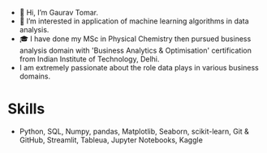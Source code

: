 - 👋 Hi, I’m Gaurav Tomar.
- 👀 I’m interested in application of machine learning algorithms in data analysis.
- 🎓 I have done my MSc in Physical Chemistry then pursued business analysis domain with 'Business Analytics & Optimisation' certification from Indian Institute of Technology, Delhi.
- I am extremely passionate about the role data plays in various business domains.

# Skills
- Python, SQL, Numpy, pandas, Matplotlib, Seaborn, scikit-learn, Git & GitHub, Streamlit, Tableua, Jupyter Notebooks, Kaggle


<!---
TOMAp-Gaurav/TOMAp-Gaurav is a ✨ special ✨ repository because its `README.md` (this file) appears on your GitHub profile.
You can click the Preview link to take a look at your changes.
--->
